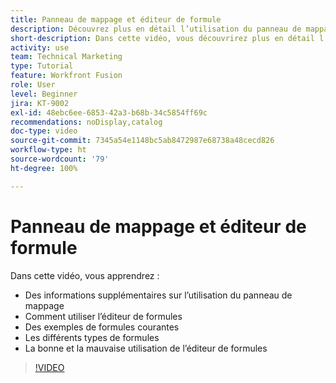 ```yaml
---
title: Panneau de mappage et éditeur de formule
description: Découvrez plus en détail l’utilisation du panneau de mappage, l’éditeur de formules et des exemples de formules courantes dans  [!DNL Adobe Workfront Fusion].
short-description: Dans cette vidéo, vous découvrirez plus en détail l’utilisation du panneau de mappage et de l’éditeur de formule.
activity: use
team: Technical Marketing
type: Tutorial
feature: Workfront Fusion
role: User
level: Beginner
jira: KT-9002
exl-id: 48ebc6ee-6853-42a3-b68b-34c5854ff69c
recommendations: noDisplay,catalog
doc-type: video
source-git-commit: 7345a54e1148bc5ab8472987e68738a48cecd826
workflow-type: ht
source-wordcount: '79'
ht-degree: 100%

---
```


# Panneau de mappage et éditeur de formule

Dans cette vidéo, vous apprendrez :

* Des informations supplémentaires sur l’utilisation du panneau de mappage
* Comment utiliser l’éditeur de formules
* Des exemples de formules courantes
* Les différents types de formules
* La bonne et la mauvaise utilisation de l’éditeur de formules

>[!VIDEO](https://video.tv.adobe.com/v/335262/?quality=12&learn=on)
